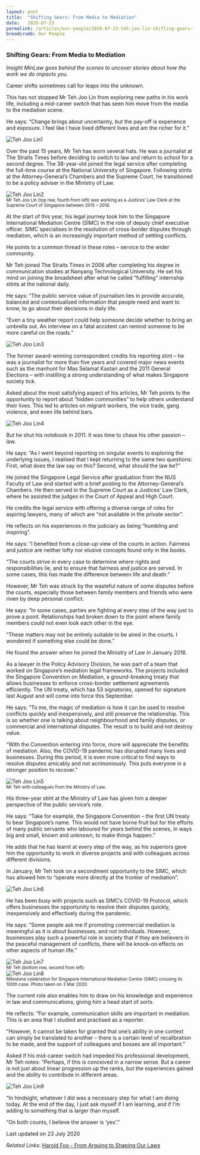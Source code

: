 ```yaml
---
layout: post
title:  "Shifting Gears: From Media to Mediation"
date:   2020-07-23
permalink: /articles/our-people/2020-07-23-teh-joo-lin-shifting-gears-from-media-to-mediation
breadcrumb: Our People
---
```


### **Shifting Gears: From Media to Mediation**

<i>Insight MinLaw goes behind the scenes to uncover stories about how the work we do impacts you.</i>
<br>

Career shifts sometimes call for leaps into the unknown.
 
This has not stopped Mr Teh Joo Lin from exploring new paths in his work life, including a mid-career switch that has seen him move from the media to the mediation scene.

He says: “Change brings about uncertainty, but the pay-off is experience and exposure. I feel like I have lived different lives and am the richer for it.”

<div class="image">
  <img src="/images/TJLpic1.jpg/" title="Teh Joo Lin" alt="Teh Joo Lin1">
</div>

Over the past 15 years, Mr Teh has worn several hats.  He was a journalist at The Straits Times before deciding to switch to law and return to school for a second degree.  The 38-year-old joined the legal service after completing the full-time course at the National University of Singapore. Following stints at the Attorney-General’s Chambers and the Supreme Court, he transitioned to be a policy adviser in the Ministry of Law. 

<div class="image">
  <img src="/images/TJLpic2.jpg/" title="Teh Joo Lin" alt="Teh Joo Lin2">
</div> <sup>Mr Teh Joo Lin (top row, fourth from left) was working as a Justices’ Law Clerk at the Supreme Court of Singapore between 2015 – 2016.</sup>

At the start of this year, his legal journey took him to the Singapore International Mediation Centre (SIMC) in the role of  deputy chief executive officer. SIMC specialises in the resolution of cross-border disputes through mediation, which is an increasingly important method of settling conflicts.
 
He points to a common thread in these roles – service to the wider community. 
 
Mr Teh joined The Straits Times in 2006 after completing his degree in communication studies at Nanyang Technological University. He set his mind on joining the broadsheet after what he called “fulfilling” internship stints at the national daily.
 
He says: “The public service value of journalism lies in provide accurate, balanced and contextualised information that people need and want to know, to go about their decisions in daily life.
 
“Even a tiny weather report could help someone decide whether to bring an umbrella out. An interview on a fatal accident can remind someone to be more careful on the roads.”

<div class="image">
  <img src="/images/TJLpic3.jpg/" title="Teh Joo Lin" alt="Teh Joo Lin3">
</div>

The former award-winning correspondent credits his reporting stint – he was a journalist for more than five years and covered major news events such as the manhunt for Mas Selamat Kastari and the 2011 General Elections – with instilling a strong understanding of what makes Singapore society tick. 
 
Asked about the most satisfying aspect of his articles, Mr Teh points to the opportunity to report about “hidden communities” to help others understand their lives. This led to articles on migrant workers, the vice trade, gang violence, and even life behind bars. 

<div class="image">
  <img src="/images/TJLpic4.jpg/" title="Teh Joo Lin" alt="Teh Joo Lin4">
</div>

But he shut his notebook in 2011. It was time to chase his other passion – law.
 
He says: “As I went beyond reporting on singular events to exploring the underlying issues, I realised that I kept returning to the same two questions: First, what does the law say on this? Second, what should the law be?” 
 
He joined the Singapore Legal Service after graduation from the NUS Faculty of Law and started with a brief posting to the Attorney-General’s Chambers. He then served in the Supreme Court as a Justices’ Law Clerk, where he assisted the judges in the Court of Appeal and High Court.  
 
He credits the legal service with offering a diverse range of roles for aspiring lawyers, many of which are “not available in the private sector”.
 
He reflects on his experiences in the judiciary as being “humbling and inspiring”. 
 
He says: “I benefited from a close-up view of the courts in action. Fairness and justice are neither lofty nor elusive concepts found only in the books. 
 
“The courts strive in every case to determine where rights and responsibilities lie, and to ensure that fairness and justice are served. In some cases, this has made the difference between life and death.”
 
However, Mr Teh was struck by the wasteful nature of some disputes before the courts, especially those between family members and friends who were riven by deep personal conflict. 
 
He says: “In some cases, parties are fighting at every step of the way just to prove a point. Relationships had broken down to the point where family members could not even look each other in the eye.
 
“These matters may not be entirely suitable to be aired in the courts. I wondered if something else could be done.”  
 
He found the answer when he joined the Ministry of Law in January 2016.
 
As a lawyer in the Policy Advisory Division, he was part of a team that worked on Singapore’s mediation legal frameworks. The projects included the Singapore Convention on Mediation, a ground-breaking treaty that allows businesses to enforce cross-border settlement agreements efficiently. The UN treaty, which has 53 signatories, opened for signature last August and will come into force this September. 
 
He says: “To me, the magic of mediation is how it can be used to resolve conflicts quickly and inexpensively, and still preserve the relationship.  This is so whether one is talking about neighbourhood and family disputes, or commercial and international disputes. The result is to build and not destroy value.
 
“With the Convention entering into force, more will appreciate the benefits of mediation. Also, the COVID-19 pandemic has disrupted many lives and businesses. During this period, it is even more critical to find ways to resolve disputes amicably and not acrimoniously. This puts everyone in a stronger position to recover.” 

<div class="image">
  <img src="/images/TJLpic5.jpg/" title="Teh Joo Lin" alt="Teh Joo Lin5">
</div><sup>Mr Teh with colleagues from the Ministry of Law.</sup>

His three-year stint at the Ministry of Law has given him a deeper perspective of the public service’s role.
 
He says: “Take for example, the Singapore Convention – the first UN treaty to bear Singapore’s name. This would not have borne fruit but for the efforts of many public servants who laboured for years behind the scenes, in ways big and small, known and unknown, to make things happen.” 
 
He adds that he has learnt at every step of the way, as his superiors gave him the opportunity to work in diverse projects and with colleagues across different divisions.
 
In January, Mr Teh took on a secondment opportunity to the SIMC, which has allowed him to “operate more directly at the frontier of mediation”.

<div class="image">
  <img src="/images/TJLpic6.jpg/" title="Teh Joo Lin" alt="Teh Joo Lin6">
</div>

He has been busy with projects such as SIMC’s COVID-19 Protocol, which offers businesses the opportunity to resolve their disputes quickly, inexpensively and effectively during the pandemic.
 
He says: “Some people ask me if promoting commercial mediation is meaningful as it is about businesses, and not individuals. However, businesses play such a powerful role in society that if they are believers in the peaceful management of conflicts, there will be knock-on effects on other aspects of human life.”

<div class="image">
  <img src="/images/TJLpic7.jpg/" title="Teh Joo Lin" alt="Teh Joo Lin7">
</div><sup>Mr Teh (bottom row, second from left)</sup>

<div class="image">
  <img src="/images/TJLpic8.jpg/" title="Teh Joo Lin" alt="Teh Joo Lin8">
</div><sup>Milestone celebration for Singapore International Mediation Centre (SIMC) crossing its 100th case. Photo taken on 3 Mar 2020.</sup>

The current role also enables him to draw on his knowledge and experience in law and communications, giving him a head start of sorts. 
 
He reflects: “For example, communication skills are important in mediation. This is an area that I studied and practised as a reporter. 
 
“However, it cannot be taken for granted that one’s ability in one context can simply be translated to another – there is a certain level of recalibration to be made, and the support of colleagues and bosses are all important.”
 
Asked if his mid-career switch had impeded his professional development, Mr Teh notes: “Perhaps, if this is conceived in a narrow sense. But a career is not just about linear progression up the ranks, but the experiences gained and the ability to contribute in different areas. 

<div class="image">
  <img src="/images/TJLpic9.jpg/" title="Teh Joo Lin" alt="Teh Joo Lin9">
 </div>
 
“In hindsight, whatever I did was a necessary step for what I am doing today. At the end of the day, I just ask myself if I am learning, and if I’m adding to something that is larger than myself. 
 
“On both counts, I believe the answer is ‘yes’.”


<p class="right-side-updated">Last updated on 23 July 2020</p>

<i>Related Links</i>: [Harold Foo - From Arguing to Shaping Our Laws](/articles/our-people/2020-08-27-harold-foo-from-arguing-to-shaping-laws)
